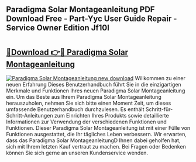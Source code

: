 ## Paradigma Solar Montageanleitung PDF Download Free - Part-Yyc User Guide Repair - Service Owner Edition Jf10I

# <h2><a href="http://df6j5w.blite.top/?on=Paradigma+Solar+Montageanleitung">🔗Download 👉🔴 Paradigma Solar Montageanleitung</a></h2>

[![Paradigma Solar Montageanleitung new download](https://i.imgur.com/lujVjoI.png)](http://df6j5w.blite.top/?on=Paradigma+Solar+Montageanleitung)
Willkommen zu einer neuen Erfahrung Dieses Benutzerhandbuch führt Sie in die einzigartigen Merkmale und Funktionen Ihres neuen Paradigma Solar Montageanleitung ein. Um das Beste aus Ihrem Paradigma Solar Montageanleitung herauszuholen, nehmen Sie sich bitte einen Moment Zeit, um dieses umfassende Benutzerhandbuch durchzulesen. Es enthält Schritt-für-Schritt-Anleitungen zum Einrichten Ihres Produkts sowie detaillierte Informationen zur Verwendung der verschiedenen Funktionen und Funktionen. Dieser Paradigma Solar Montageanleitung ist mit einer Fülle von Funktionen ausgestattet, die Ihr tägliches Leben verbessern. Wir erwarten, dass das Paradigma Solar MontageanleitungD Ihnen dabei geholfen hat, sich mit Ihrem letzten Kauf vertraut zu machen. Bei Fragen oder Bedenken können Sie sich gerne an unseren Kundenservice wenden.
